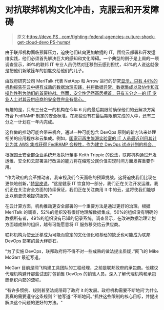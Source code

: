 # 对抗联邦机构文化冲击，克服云和开发障碍

> 原文:[https://devo PS . com/fighting-federal-agencies-culture-shock-get-cloud-devo PS-hump/](https://devops.com/fighting-federal-agencies-culture-shock-get-cloud-devops-hump/)

由于联邦机构面临预算压力，迫使他们转向更加敏捷的 IT，围绕云部署和开发运维实践，他们必须首先解决巨大的感知和文化障碍。一个典型的例子是上周的一项调查显示，89%的联邦 IT 专业人员仍然对迁移到云感到担忧，43%的人说这就像是把他们新敞篷车的钥匙交给他们的儿子。

由政府研究公司 MeriTalk 代表 NetApp 和 Arrow 进行的研究[显示，只有 44%的机构报告在云中拥有成熟的数据治理实践，并将数据异常、数据集成以及协作和互操作性列为他们的首要挑战。然而，安全性仍然高居榜首，只有五分之一的 IT 专业人士对其云供应商的安全性完全有信心。](http://www.meritalk.com/cloudcontrol)

有趣的是，只有三分之一的机构在今年 6 月的最后期限前确保他们的云解决方案符合 FedRAMP 制定的安全标准。在那些没有在最后期限前完成的人中，还有三分之一计划在一年内完成。

这样做的推动可能会带来机会，通过一种可能包含 DevOps 原则的新方法来处理相关的应用程序和云集成。例如，[国家可再生能源实验室的 IT 人员最近利用其计划为其 AWS 集成获得 FedRAMP 合规性，作为建立 DevOps 试点计划的机会。](https://devops.com/features/national-renewable-energy-laboratory-uses-devops-better-compliance/)

根据国土安全部企业系统开发执行董事 Keith Trippie 的说法，联邦机构通过开发运维、安全和云部署进行改进的能力将在缩短公民价值实现时间方面发挥重要作用。

“作为政府的变革推动者，我审视我们今天面临的预算挑战。这将迫使我们比现在更快地创新，”[特里皮说](https://www.youtube.com/watch?v=mvql4xxho34#t=77)。“这是健康 IT 饮食的一部分，我们正在关注开发运维，我们正在关注安全方面的持续保证，我们正在关注商用 It 中的云，这将使我们能够比以前更快地提供服务。”

在云计算方面，机构推动更安全部署的一个重要方法是通过更好的治理。根据 MeriTalk 的调查，52%的组织没有很好地理解数据集成，50%的组织没有明确的数据所有者，49%的组织没有已知的记录系统。调查显示，在改进数据治理计划方面越成熟的组织，越有可能愿意将 IT 服务移交给云供应商。

联邦机构为使云迁移成为可能而奠定的文化僵化和基础的缺乏也可能成为联邦 DevOps 部署的最大绊脚石。

“为了实施 DevOps，联邦政府将不得不对一些成熟的做法提出质疑，”网飞的 Mike McGarr 最近写道。

McGarr 目前是网飞构建工具团队的工程经理，之前是联邦政府的承包商。他建议代理机构避开那些试图打包销售 DevOps 的销售人员，深入了解代理机构和承包商组织内部的流程。

“有许多惯例、规则甚至法规阻碍了政府 it 的发展。政府机构需要不断地问‘为什么我真的需要遵守这条规则？’他写道:“不断地问。”抓住这些限制的核心目标，并提出解决这个问题的更好的方法。"